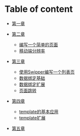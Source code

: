 # Table of content

* [ 第一章 ](chapter1/chapter.md)
* [ 第二章 ](introduction.md)
	* [编写一个简单的页面]()
	* [移动端分辨率](移动端分辨率.md)
* [ 第三章 ](chapter3/introduction.md)
	* [使用Swipper编写一个列表页](chapter3/使用Swipper编写一个列表页.md)
	* [数据绑定基础](chapter3/数据绑定基础.md)
	* [数据绑定扩展](chapter3/数据绑定扩展.md)
	* [页面跳转](chapter3/页面跳转.md)
* [ 第四章 ](introduction.md)
	* [template的基本应用](template的基本应用.md)
	* [template扩展](template扩展.md)

* [第五章]()


